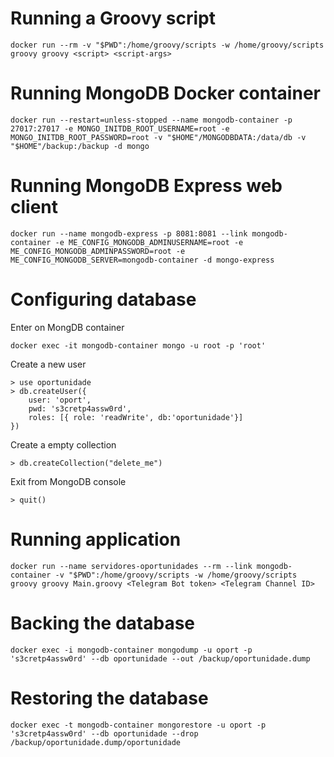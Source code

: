 Running a Groovy script
=======================

```
docker run --rm -v "$PWD":/home/groovy/scripts -w /home/groovy/scripts groovy groovy <script> <script-args>
```

Running MongoDB Docker container
================================

```
docker run --restart=unless-stopped --name mongodb-container -p 27017:27017 -e MONGO_INITDB_ROOT_USERNAME=root -e MONGO_INITDB_ROOT_PASSWORD=root -v "$HOME"/MONGODBDATA:/data/db -v "$HOME"/backup:/backup -d mongo
```

Running MongoDB Express web client
==================================

```
docker run --name mongodb-express -p 8081:8081 --link mongodb-container -e ME_CONFIG_MONGODB_ADMINUSERNAME=root -e ME_CONFIG_MONGODB_ADMINPASSWORD=root -e ME_CONFIG_MONGODB_SERVER=mongodb-container -d mongo-express
```

Configuring database
====================

Enter on MongDB container

```
docker exec -it mongodb-container mongo -u root -p 'root'
```

Create a new user

```
> use oportunidade
> db.createUser({
    user: 'oport',
    pwd: 's3cretp4assw0rd',
    roles: [{ role: 'readWrite', db:'oportunidade'}]
})
```

Create a empty collection

```
> db.createCollection("delete_me")
```

Exit from MongoDB console

```
> quit()
```

Running application
===================

```
docker run --name servidores-oportunidades --rm --link mongodb-container -v "$PWD":/home/groovy/scripts -w /home/groovy/scripts groovy groovy Main.groovy <Telegram Bot token> <Telegram Channel ID>
```

Backing the database
====================

```
docker exec -i mongodb-container mongodump -u oport -p 's3cretp4assw0rd' --db oportunidade --out /backup/oportunidade.dump
```

Restoring the database
======================

```
docker exec -t mongodb-container mongorestore -u oport -p 's3cretp4assw0rd' --db oportunidade --drop /backup/oportunidade.dump/oportunidade
```